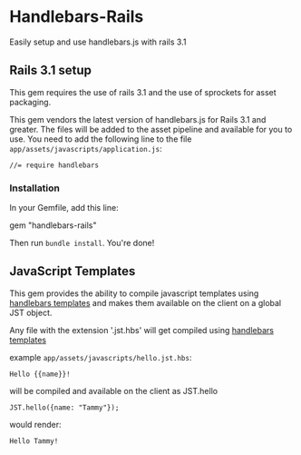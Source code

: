 # Handlebars-Rails

Easily setup and use handlebars.js with rails 3.1

## Rails 3.1 setup
This gem requires the use of rails 3.1 and the use of sprockets for asset packaging.

This gem vendors the latest version of handlebars.js for Rails 3.1 and greater. The files will be added to the asset pipeline and available for you to use.
You need to add the following line to the file `app/assets/javascripts/application.js`:

    //= require handlebars

### Installation

In your Gemfile, add this line:

  gem "handlebars-rails"

Then run `bundle install`. You're done!

## JavaScript Templates

This gem provides the ability to compile javascript templates using [handlebars templates](https://github.com/wycats/handlebars.js)
and makes them available on the client on a global JST object.

Any file with the extension '.jst.hbs' will get compiled using [handlebars templates](https://github.com/wycats/handlebars.js)

example `app/assets/javascripts/hello.jst.hbs`:

    Hello {{name}}!

will be compiled and available on the client as JST.hello

    JST.hello({name: "Tammy"});

would render:

    Hello Tammy!

